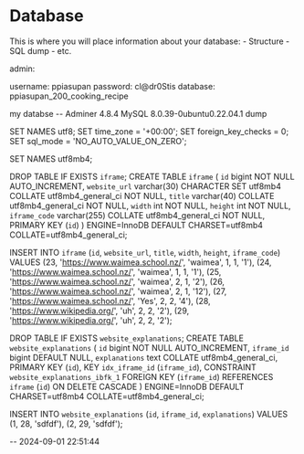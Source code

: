 # Database
<link rel="databse sql" href="database/ppiasupan_200_cooking_recipe">
This is where you will place information about your database:
- Structure
- SQL dump
- etc.

admin:

username: ppiasupan
password: cl@dr0Stis
database: ppiasupan_200_cooking_recipe


my databse 
-- Adminer 4.8.4 MySQL 8.0.39-0ubuntu0.22.04.1 dump

SET NAMES utf8;
SET time_zone = '+00:00';
SET foreign_key_checks = 0;
SET sql_mode = 'NO_AUTO_VALUE_ON_ZERO';

SET NAMES utf8mb4;

DROP TABLE IF EXISTS `iframe`;
CREATE TABLE `iframe` (
  `id` bigint NOT NULL AUTO_INCREMENT,
  `website_url` varchar(30) CHARACTER SET utf8mb4 COLLATE utf8mb4_general_ci NOT NULL,
  `title` varchar(40) COLLATE utf8mb4_general_ci NOT NULL,
  `width` int NOT NULL,
  `height` int NOT NULL,
  `iframe_code` varchar(255) COLLATE utf8mb4_general_ci NOT NULL,
  PRIMARY KEY (`id`)
) ENGINE=InnoDB DEFAULT CHARSET=utf8mb4 COLLATE=utf8mb4_general_ci;

INSERT INTO `iframe` (`id`, `website_url`, `title`, `width`, `height`, `iframe_code`) VALUES
(23,	'https://www.waimea.school.nz/',	'waimea',	1,	1,	'1'),
(24,	'https://www.waimea.school.nz/',	'waimea',	1,	1,	'1'),
(25,	'https://www.waimea.school.nz/',	'waimea',	2,	1,	'2'),
(26,	'https://www.waimea.school.nz/',	'waimea',	2,	1,	'12'),
(27,	'https://www.waimea.school.nz/',	'Yes',	2,	2,	'4'),
(28,	'https://www.wikipedia.org/',	'uh',	2,	2,	'2'),
(29,	'https://www.wikipedia.org/',	'uh',	2,	2,	'2');

DROP TABLE IF EXISTS `website_explanations`;
CREATE TABLE `website_explanations` (
  `id` bigint NOT NULL AUTO_INCREMENT,
  `iframe_id` bigint DEFAULT NULL,
  `explanations` text COLLATE utf8mb4_general_ci,
  PRIMARY KEY (`id`),
  KEY `idx_iframe_id` (`iframe_id`),
  CONSTRAINT `website_explanations_ibfk_1` FOREIGN KEY (`iframe_id`) REFERENCES `iframe` (`id`) ON DELETE CASCADE
) ENGINE=InnoDB DEFAULT CHARSET=utf8mb4 COLLATE=utf8mb4_general_ci;

INSERT INTO `website_explanations` (`id`, `iframe_id`, `explanations`) VALUES
(1,	28,	'sdfdf'),
(2,	29,	'sdfdf');

-- 2024-09-01 22:51:44
